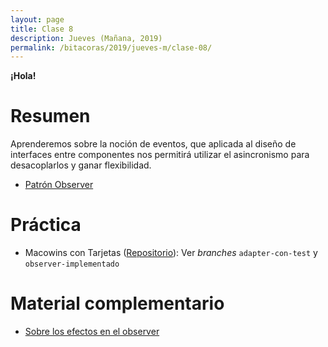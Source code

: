 ```yaml
---
layout: page
title: Clase 8
description: Jueves (Mañana, 2019)
permalink: /bitacoras/2019/jueves-m/clase-08/
---
```


**¡Hola!**

# Resumen

Aprenderemos sobre la noción de eventos, que aplicada al diseño de interfaces entre componentes nos permitirá utilizar el asincronismo para desacoplarlos y ganar flexibilidad.

- [Patrón Observer](https://docs.google.com/document/d/1h8Cce8faTG65RXoElPvAsPS-I8H2MxMbemzMcYCL56I/edit)

# Práctica

- Macowins con Tarjetas ([Repositorio](https://github.com/dds-utn/macowins-tarjetas)): Ver _branches_ `adapter-con-test` y `observer-implementado`

# Material complementario

- [Sobre los efectos en el observer](https://docs.google.com/document/d/1UwTcRLugqDgZuqfWvOxckwk27UBjDo70AF1znzX24QM/edit#heading=h.y04j3mise0wn)
